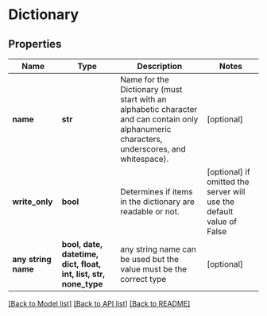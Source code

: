 # Dictionary


## Properties
Name | Type | Description | Notes
------------ | ------------- | ------------- | -------------
**name** | **str** | Name for the Dictionary (must start with an alphabetic character and can contain only alphanumeric characters, underscores, and whitespace). | [optional] 
**write_only** | **bool** | Determines if items in the dictionary are readable or not. | [optional]  if omitted the server will use the default value of False
**any string name** | **bool, date, datetime, dict, float, int, list, str, none_type** | any string name can be used but the value must be the correct type | [optional]

[[Back to Model list]](../README.md#documentation-for-models) [[Back to API list]](../README.md#documentation-for-api-endpoints) [[Back to README]](../README.md)


